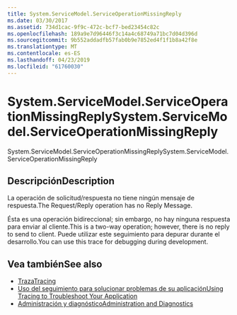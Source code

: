 ```yaml
---
title: System.ServiceModel.ServiceOperationMissingReply
ms.date: 03/30/2017
ms.assetid: 734d1cac-9f9c-472c-bcf7-bed23454c82c
ms.openlocfilehash: 189a9e7d96446f3c14a4c68749a71bc7d04d396d
ms.sourcegitcommit: 9b552addadfb57fab0b9e7852ed4f1f1b8a42f8e
ms.translationtype: MT
ms.contentlocale: es-ES
ms.lasthandoff: 04/23/2019
ms.locfileid: "61760030"
---
```

# <a name="systemservicemodelserviceoperationmissingreply"></a><span data-ttu-id="edaf1-102">System.ServiceModel.ServiceOperationMissingReply</span><span class="sxs-lookup"><span data-stu-id="edaf1-102">System.ServiceModel.ServiceOperationMissingReply</span></span>
<span data-ttu-id="edaf1-103">System.ServiceModel.ServiceOperationMissingReply</span><span class="sxs-lookup"><span data-stu-id="edaf1-103">System.ServiceModel.ServiceOperationMissingReply</span></span>  
  
## <a name="description"></a><span data-ttu-id="edaf1-104">Descripción</span><span class="sxs-lookup"><span data-stu-id="edaf1-104">Description</span></span>  
 <span data-ttu-id="edaf1-105">La operación de solicitud/respuesta no tiene ningún mensaje de respuesta.</span><span class="sxs-lookup"><span data-stu-id="edaf1-105">The Request/Reply operation has no Reply Message.</span></span>  
  
 <span data-ttu-id="edaf1-106">Ésta es una operación bidireccional; sin embargo, no hay ninguna respuesta para enviar al cliente.</span><span class="sxs-lookup"><span data-stu-id="edaf1-106">This is a two-way operation; however, there is no reply to send to client.</span></span> <span data-ttu-id="edaf1-107">Puede utilizar este seguimiento para depurar durante el desarrollo.</span><span class="sxs-lookup"><span data-stu-id="edaf1-107">You can use this trace for debugging during development.</span></span>  
  
## <a name="see-also"></a><span data-ttu-id="edaf1-108">Vea también</span><span class="sxs-lookup"><span data-stu-id="edaf1-108">See also</span></span>

- [<span data-ttu-id="edaf1-109">Traza</span><span class="sxs-lookup"><span data-stu-id="edaf1-109">Tracing</span></span>](../../../../../docs/framework/wcf/diagnostics/tracing/index.md)
- [<span data-ttu-id="edaf1-110">Uso del seguimiento para solucionar problemas de su aplicación</span><span class="sxs-lookup"><span data-stu-id="edaf1-110">Using Tracing to Troubleshoot Your Application</span></span>](../../../../../docs/framework/wcf/diagnostics/tracing/using-tracing-to-troubleshoot-your-application.md)
- [<span data-ttu-id="edaf1-111">Administración y diagnóstico</span><span class="sxs-lookup"><span data-stu-id="edaf1-111">Administration and Diagnostics</span></span>](../../../../../docs/framework/wcf/diagnostics/index.md)
